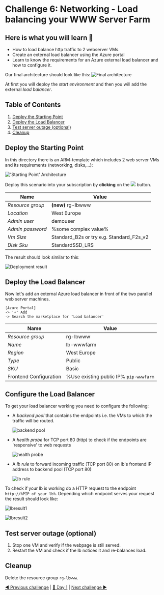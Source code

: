 # Challenge 6: Networking - Load balancing your WWW Server Farm

## Here is what you will learn 🎯

- How to load balance http traffic to 2 webserver VMs
- Create an external load balancer using the Azure portal
- Learn to know the requirements for an Azure external load balancer and how to configure it.

Our final architecture should look like this:
![Final architecture](./images/finalArchitecture.png)  

At first you will deploy the _start environment_ and then you will add the external _load balancer_.

## Table of Contents

1. [Deploy the Starting Point](#deploy-the-starting-point)
2. [Deploy the Load Balancer](#deploy-the-load-balancer)
3. [Test server outage (optional)](#test-server-outage-optional)
4. [Cleanup](#cleanup)

## Deploy the Starting Point

In this directory there is an ARM-template which includes 2 web server VMs and its requirements (networking, disks,...):  

!['Starting Point' Architecture](./images/startingpoint01.png)  

Deploy this scenario into your subscription by **clicking** on the <a href="https://portal.azure.com/#create/Microsoft.Template/uri/https%3A%2F%2Fraw.githubusercontent.com%2Fazuredevcollege%2Ftrainingdays%2Fmaster%2Fday1%2Fchallenge-06%2Fchallengestart%2Fchallengestart.json"><img src="./challengestart/deploytoazure.png"/></a>
button.  

| Name | Value |
|---|---|
| _Resource group_  |  **(new)** rg-lbwww |
| _Location_  |  West Europe |
| _Admin user_  |  demouser |
| _Admin password_  |  %some complex value%|
| _Vm Size_  |  Standard_B2s  or try e.g. Standard_F2s_v2 |
| _Disk Sku_  |  StandardSSD_LRS |  
  
The result should look similar to this:

![Deployment result](./images/startingpoint02.png)  

## Deploy the Load Balancer

Now let's add an external Azure load balancer in front of the two parallel web server machines.  

```
[Azure Portal] 
-> '+' Add 
-> Search the marketplace for 'Load balancer'
```  

| Name | Value |
|---|---|
| _Resource group_  |  rg-lbwww |
| _Name_  | lb-wwwfarm |
| _Region_  |  West Europe |
| _Type_  |  Public |
| _SKU_  |  Basic |
|Frontend Configuration  |  %Use existing public IP% `pip-wwwfarm` |

## Configure the Load Balancer

To get your load balancer working you need to configure the following:

- A _backend pool_ that contains the endpoints i.e. the VMs to which the traffic will be routed.

  ![backend pool](./images/lbconfig01.png)
- A _health probe_ for TCP port 80 (http) to check if the endpoints are 'responsive' to web requests

  ![health probe](./images/lbconfig02.png)
- A _lb rule_ to forward incoming traffic (TCP port 80) on lb's frontend IP address to backend pool (TCP port 80)

  ![lb rule](./images/lbconfig03.png)

To check if your lb is working do a HTTP request to the endpoint `http://%PIP of your lb%`. Depending which endpoint serves your request the result should look like:

  ![lbresult1](./images/lbresult1.png)

  ![lbresult2](./images/lbresult2.png)

## Test server outage (optional)

1. Stop one VM and verify if the webpage is still served.  
2. Restart the VM and check if the lb notices it and re-balances load.

## Cleanup

Delete the resource group `rg-lbwww`.

[◀ Previous challenge](../challenge-05/README.md) | [🔼 Day 1](../README.md) | [Next challenge ▶](../challenge-07/README.md)